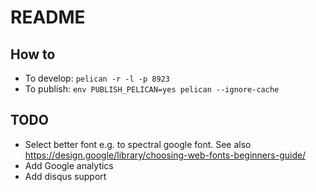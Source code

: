 # README

## How to

* To develop: `pelican -r -l -p 8923`
* To publish: `env PUBLISH_PELICAN=yes pelican --ignore-cache`

## TODO

* Select better font e.g. to spectral google font. See also <https://design.google/library/choosing-web-fonts-beginners-guide/>
* Add Google analytics
* Add disqus support
